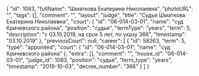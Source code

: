 {
    "id": 1083,
    "fullName": "Шматкова Екатерина Николаевна",
    "photoURL": "",
    "tags": [],
    "comment": "",
    "layout": "judge",
    "title": "Судья Шматкова Екатерина Николаевна",
    "court": {
        "id": "06-014-03-01",
        "name": "суд Кричевского района",
        "position": "судья",
        "termType": "years",
        "term": 5,
        "description": "c 03.10.2019, на срок 5 лет, по указу 366",
        "timestamp": "03.10.2019"
    },
    "previousCourt": null,
    "career": [
        {
            "id": 58263,
            "term": 5,
            "type": "appointed",
            "court": {
                "id": "06-014-03-01",
                "name": "суд Кричевского района"
            },
            "extra": [],
            "comment": "",
            "house_id": "06-014-03-01",
            "judge_id": 1083,
            "position": "судья",
            "term_type": "years",
            "timestamp": "2019-10-03",
            "decree_number": "366"
        }
    ]
}